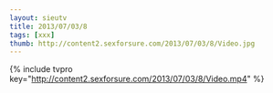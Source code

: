 ```yaml
--- 
layout: sieutv
title: 2013/07/03/8
tags: [xxx]
thumb: http://content2.sexforsure.com/2013/07/03/8/Video.jpg
---
```

{% include tvpro key="http://content2.sexforsure.com/2013/07/03/8/Video.mp4" %} 
